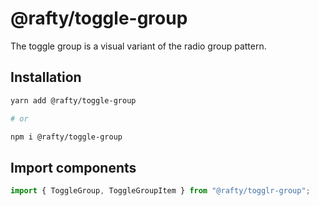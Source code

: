 # @rafty/toggle-group

The toggle group is a visual variant of the radio group pattern.

## Installation

```sh
yarn add @rafty/toggle-group

# or

npm i @rafty/toggle-group
```

## Import components

```jsx
import { ToggleGroup, ToggleGroupItem } from "@rafty/togglr-group";
```
